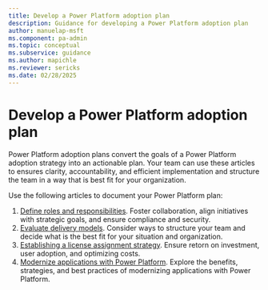 ```yaml
---
title: Develop a Power Platform adoption plan
description: Guidance for developing a Power Platform adoption plan
author: manuelap-msft
ms.component: pa-admin
ms.topic: conceptual
ms.subservice: guidance
ms.author: mapichle
ms.reviewer: sericks
ms.date: 02/28/2025
---
```


# Develop a Power Platform adoption plan

Power Platform adoption plans convert the goals of a Power Platform adoption strategy into an actionable plan. Your team can use these articles to ensures clarity, accountability, and efficient implementation and structure the team in a way that is best fit for your organization.

Use the following articles to document your Power Platform plan:

1. [Define roles and responsibilities](roles.md). Foster collaboration, align initiatives with strategic goals, and ensure compliance and security.
1. [Evaluate delivery models](delivery-models.md.md). Consider ways to structure your team and decide what is the best fit for your situation and organization.
1. [Establishing a license assignment strategy](license-assignment-strategies.md). Ensure retorn on investment, user adoption, and optimizing costs.
1. [Modernize applications with Power Platform](../white-papers/application-modernization.md). Explore the benefits, strategies, and best practices of modernizing applications with Power Platform.

<!-- we should have an article here about what to move to power platform and how to assess that. wondering if to move the common visions here? -->